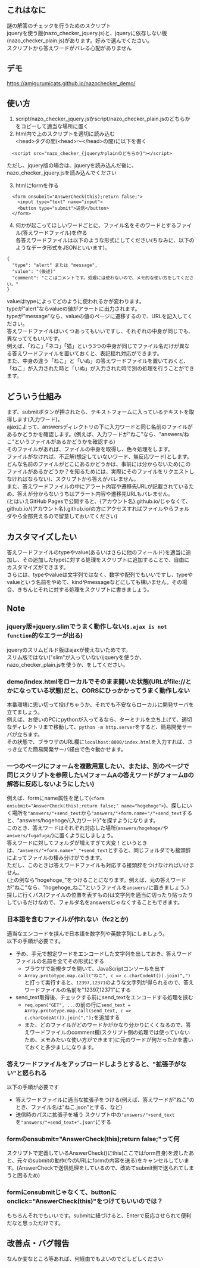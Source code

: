 ## これはなに
謎の解答のチェックを行うためのスクリプト  
jqueryを使う版(nazo_checker_jquery.js)と、jqueryに依存しない版(nazo_checker_plain.js)があります。好みで選んでください。  
スクリプトから答えワードがバレる心配がありません

## デモ
https://amigurumicats.github.io/nazochecker_demo/

## 使い方
1. script/nazo_checker_jquery.jsかscript/nazo_checker_plain.jsのどちらかをコピーして適当な場所に置く  
2. html内で上のスクリプトを適切に読み込む  
\<head>タグの間(\<head>〜\</head>の間)に以下を書く

```
  <script src="nazo_checker_{jqueryかplainのどちらか}"></script>
```
ただし、jquery版の場合は、jqueryを読み込んだ後に、nazo_checker_jquery.jsを読み込んでください

3. htmlにformを作る

```
  <form onsubmit="AnswerCheck(this);return false;">
    <input type="text" name="input">
    <button type="submit">送信</button>
  </form>
```

4. 何かが起こってほしいワードごとに、ファイル名をそのワードとするファイル(答えワードファイル)を作る  
各答えワードファイルは以下のような形式にしてください(ちなみに、以下のようなデータ形式をJSONといいます)。
```
{
  "type": "alert" または "message",
  "value": "(後述)"
  "comment": "ここはコメントです。処理には使わないので、メモ的な使い方をしてください。"
}
```
valueはtypeによってどのように使われるかが変わります。  
typeが"alert"ならvalueの値がアラートに出力されます。  
typeが"message"なら、valueの値のページに遷移するので、URLを記入してください。  
答えワードファイルはいくつあってもいいですし、それぞれの中身が同じでも、異なっててもいいです。  
例えば、「ねこ」「ネコ」「猫」という3つの中身が同じでファイル名だけが異なる答えワードファイルを置いておくと、表記揺れ対応ができます。  
また、中身の違う「ねこ」と「いぬ」の答えワードファイルを置いておくと、「ねこ」が入力された時と「いぬ」が入力された時で別の処理を行うことができます。  

## どういう仕組み
まず、submitボタンが押されたら、テキストフォームに入っているテキストを取得します(入力ワード)。  
ajaxによって、answersディレクトリの下に入力ワードと同じ名前のファイルがあるかどうかを確認します。(例えば、入力ワードが"ねこ"なら、"answers/ねこ"というファイルがあるかどうかを確認する)  
そのファイルがあれば、ファイルの中身を取得し、色々処理をします。  
ファイルがなければ、不正解(想定していないワード、無反応ワード)とします。  
どんな名前のファイルがどこにあるかどうかは、事前には分からないため(このファイルがあるかどうか？を知るためには、実際にそのファイルをリクエストしなければならない)、スクリプトから答えがバレません。  
また、答えワードファイルの中にアラート内容や遷移先URLが記載されているため、答えが分からないうちはアラート内容や遷移先URLもバレません。  
(とはいえGitHub Pagesで公開すると、{アカウント名}.github.io/じゃなくて、github.io/{アカウント名}.github.io/の方にアクセスすればファイルやらフォルダやら全部見えるので留意しておいてください)

## カスタマイズしたい
答えワードファイルのtypeやvalue(あるいはさらに他のフィールド)を適当に追加し、その追加したtypeに対する処理をスクリプトに追加することで、自由にカスタマイズができます。  
さらには、typeやvalueは文字列ではなく、数字や配列でもいいですし、typeやvalueという名前をやめて、kindやmessageなどにしても構いません。その場合、きちんとそれに対する処理をスクリプトに書きましょう。

## Note
### jquery版+jquery.slimでうまく動作しない(`$.ajax is not function`的なエラーが出る)
jqueryのスリムビルド版はajaxが使えないためです。  
スリム版ではない("slim"が入っていない)jqueryを使うか、nazo_checker_plain.jsを使うか、をしてください。

### demo/index.htmlをローカルでそのまま開いた状態(URLがfile://とかになっている状態)だと、CORSにひっかかってうまく動作しない
本番環境に思い切って投げちゃうか、それでも不安ならローカルに開発サーバを立てましょう。  
例えば、お使いのPCにpythonが入ってるなら、ターミナルを立ち上げて、適切なディレクトリまで移動して、`python -m http.server`をすると、簡易開発サーバが立ちます。  
その状態で、ブラウザのURL欄に`localhost:8000/index.html`を入力すれば、さっき立てた簡易開発サーバ経由で色々動かせます。

### 一つのページにフォームを複数用意したい、または、別のページで同じスクリプトを参照したい(フォームAの答えワードがフォームBの解答に反応しないようにしたい)
例えば、formにname属性を足して(`<form onsubmit="AnswerCheck(this);return false;" name="hogehoge">`)、探しにいく場所を`"answers/"+send_text`から`"answers/"+form.name+"/"+send_text`すると、"answers/hogehoge/{入力ワード}"を探すようになります。  
このとき、答えワードはそれぞれ対応した場所(`answers/hogehoge/`や`answers/fugafuga/`)に置くようにしましょう。  
答えワードに対してフォルダが増えすぎて大変！というときは、`"answers/"+form.name+"_"+send_text`とすると、同じフォルダでも接頭辞によってファイルの棲み分けができます。  
ただし、このときは答えワードファイルも対応する接頭辞をつけなければいけません。  
(上の例なら"hogehoge_"をつけることになります。例えば、元の答えワードが"ねこ"なら、"hogehoge_ねこ"というファイルを`answers/`に置きましょう。)  
探しに行くパス(ファイルの位置を表すもの)は文字列を適当に切ったり貼ったりしているだけなので、フォルダ名をanswersじゃなくすることもできます。

### 日本語を含むファイルが作れない（fc2とか)
適当なエンコードを挟んで日本語を数字列や英数字列にしましょう。  
以下の手順が必要です。  
- 予め、手元で想定ワードをエンコードした文字列を出しておき、答えワードファイルの名前を全てその形式にする  
  - ブラウザで新規タブを開いて、JavaScriptコンソールを出す  
  - `Array.prototype.map.call("ねこ", c => c.charCodeAt()).join(",")`と打って実行すると、`12397,12371`のような文字列が得られるので、答えワードファイルの名前を"12397,12371"にする
- send_text取得後、チェックする前にsend_textをエンコードする処理を挟む  
  - `req.open("GET", ...`の前の行に`send_text = Array.prototype.map.call(send_text, c => c.charCodeAt()).join(",");`を追加する  
  - また、どのファイルがどのワードかがかなり分かりにくくなるので、答えワードファイルのcomment欄(スクリプト側の処理では使っていないため、メモみたいな使い方ができます)に元のワードが何だったかを書いておくと多少ましになります。  

### 答えワードファイルをアップロードしようとすると、"拡張子がない"と怒られる
以下の手順が必要です  
- 答えワードファイルに適当な拡張子をつける(例えば、答えワードが"ねこ"のとき、ファイル名は"ねこ.json"とする、など)
- 送信時のパスに拡張子を補う
スクリプト中の`"answers/"+send_text`を`"answers/"+send_text+".json"`にする

### formのonsubmit="AnswerCheck(this);return false;"って何
スクリプトで定義しているAnswerCheck()にthis(ここではform自身)を渡したあと、元々のsubmitの動作(今のURLにformの内容を送る)をキャンセルしています。(AnswerCheckで送信処理をしているので、改めてsubmit側で送られてしまうと困るため)

### formにonsubmitじゃなくて、buttonにonclick="AnswerCheck(this)"をつけてもいいのでは？
もちろんそれでもいいです。submitに紐づけると、Enterで反応させられて便利だなと思っただけです。

## 改善点・バグ報告
なんか変なところ等あれば、何経由でもよいのでどしどしください

